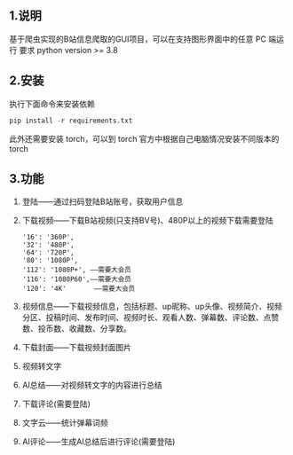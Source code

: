 ## 1.说明

基于爬虫实现的B站信息爬取的GUI项目，可以在支持图形界面中的任意 PC 端运行 
要求 python version >= 3.8

## 2.安装

执行下面命令来安装依赖

```python
pip install -r requirements.txt
```

此外还需要安装 torch，可以到 torch 官方中根据自己电脑情况安装不同版本的 torch

## 3.功能

1. 登陆——通过扫码登陆B站账号，获取用户信息

2. 下载视频——下载B站视频(只支持BV号)、480P以上的视频下载需要登陆

   ```清晰度选项
   '16': '360P',
   '32': '480P',
   '64': '720P',
   '80': '1080P',
   '112': '1080P+', ——需要大会员
   '116': '1080P60',——需要大会员
   '120': '4K'		 ——需要大会员
   ```

3. 视频信息——下载视频信息，包括标题、up昵称、up头像、视频简介、视频分区、投稿时间、发布时间、视频时长、观看人数、弹幕数、评论数、点赞数、投币数、收藏数、分享数。

4. 下载封面——下载视频封面图片

5. 视频转文字

6. AI总结——对视频转文字的内容进行总结

7. 下载评论(需要登陆)

8. 文字云——统计弹幕词频

9. AI评论——生成AI总结后进行评论(需要登陆)
